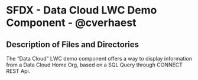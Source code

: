 # SFDX  - Data Cloud LWC Demo Component - @cverhaest

## Description of Files and Directories
The “Data Cloud” LWC demo component offers a way to display information from a Data Cloud Home Org, based on a SQL Query through CONNECT REST Api.
